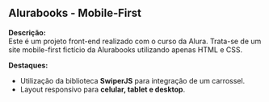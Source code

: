 ## Alurabooks - Mobile-First

**Descrição:**  
Este é um projeto front-end realizado com o curso da Alura. Trata-se de um site mobile-first fictício da Alurabooks utilizando apenas HTML e CSS.  

**Destaques:**  
- Utilização da biblioteca **SwiperJS** para integração de um carrossel.  
- Layout responsivo para **celular, tablet e desktop**.
